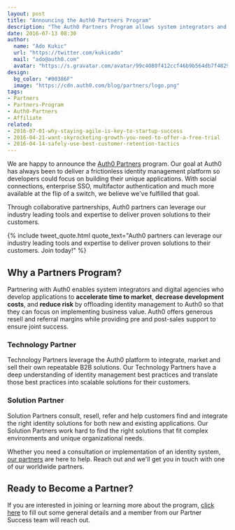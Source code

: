 ```yaml
---
layout: post
title: "Announcing the Auth0 Partners Program"
description: "The Auth0 Partners Program allows system integrators and digital agencies to offload identity management to Auth0 so they can focus on building business value. Learn how and join today!"
date: 2016-07-13 08:30
author: 
  name: "Ado Kukic"
  url: "https://twitter.com/kukicado"
  mail: "ado@auth0.com"
  avatar: "https://s.gravatar.com/avatar/99c4080f412ccf46b9b564db7f482907?s=200"
design: 
  bg_color: "#00386F"
  image: "https://cdn.auth0.com/blog/partners/logo.png"
tags: 
- Partners
- Partners-Program
- Auth0-Partners
- Affiliate
related:
- 2016-07-01-why-staying-agile-is-key-to-startup-success
- 2016-04-21-want-skyrocketing-growth-you-need-to-offer-a-free-trial
- 2016-04-14-safely-use-best-customer-retention-tactics
---
```


We are happy to announce the [Auth0 Partners](https://auth0.com/partners) program. Our goal at Auth0 has always been to deliver a frictionless identity management platform so developers could focus on building their unique applications. With social connections, enterprise SSO, multifactor authentication and much more available at the flip of a switch, we believe we've fulfilled that goal.

Through collaborative partnerships, Auth0 partners can leverage our industry leading tools and expertise to deliver proven solutions to their customers.

{% include tweet_quote.html quote_text="Auth0 partners can leverage our industry leading tools and expertise to deliver proven solutions to their customers. Join today!" %}

## Why a Partners Program?

Partnering with Auth0 enables system integrators and digital agencies who develop applications to **accelerate time to market**, **decrease development costs**, and **reduce risk** by offloading identity management to Auth0 so that they can focus on implementing business value. Auth0 offers generous resell and referral margins while providing pre and post-sales support to ensure joint success.

### Technology Partner

Technology Partners leverage the Auth0 platform to integrate, market and sell their own repeatable B2B solutions. Our Technology Partners have a deep understanding of identity management best practices and translate those best practices into scalable solutions for their customers.

### Solution Partner

Solution Partners consult, resell, refer and help customers find and integrate the right identity solutions for both new and existing applications. Our Solution Partners work hard to find the right solutions that fit complex environments and unique organizational needs.

Whether you need a consultation or implementation of an identity system, [our partners](https://auth0.com/partners#find-a-partner) are here to help. Reach out and we'll get you in touch with one of our worldwide partners.

## Ready to Become a Partner?

If you are interested in joining or learning more about the program, [click here](https://auth0.com/partners#become-a-partner) to fill out some general details and a member from our Partner Success team will reach out.